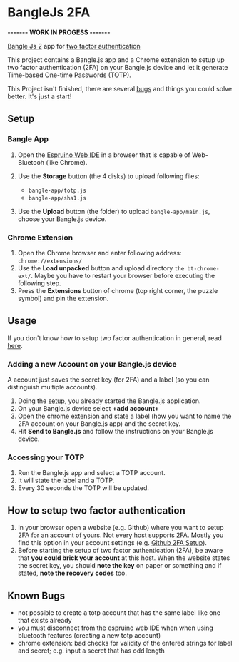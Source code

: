 # BangleJs 2FA

**------- WORK IN PROGESS -------**

[Bangle Js 2](https://banglejs.com/) app for [two factor authentication](https://docs.github.com/en/authentication/securing-your-account-with-two-factor-authentication-2fa/about-two-factor-authentication)

This project contains a Bangle.js app and a Chrome extension to setup up two factor authentication (2FA) on your Bangle.js device and let it generate Time-based One-time Passwords (TOTP).

This Project isn't finished, there are several [bugs](#known-bugs) and things you could solve better. It's just a start!

## Setup
### Bangle App
1. Open the [Espruino Web IDE](https://www.espruino.com/ide/#) in a browser that is capable of Web-Bluetooh (like Chrome).
2. Use the **Storage** button (the 4 disks) to upload following files:
    - `bangle-app/totp.js`
    - `bangle-app/sha1.js`

3. Use the **Upload** button (the folder) to upload `bangle-app/main.js`, choose your Bangle.js device.

### Chrome Extension
1. Open the Chrome browser and enter following address: `chrome://extensions/`
2. Use the **Load unpacked** button and upload directory `the bt-chrome-ext/`. Maybe you have to restart your browser before executing the following step.
3. Press the **Extensions** button of chrome (top right corner, the puzzle symbol) and pin the extension.

## Usage
If you don't know how to setup two factor authentication in general, read [here](#how-to-setup-two-factor-authentication).

### Adding a new Account on your Bangle.js device
A account just saves the secret key (for 2FA) and a label (so you can distinguish multiple accounts).

1. Doing the [setup](#setup), you already started the Bangle.js application.
2. On your Bangle.js device select **+add account+**
3. Open the chrome extension and state a label (how you want to name the 2FA account on your Bangle.js app) and the secret key.
4. Hit **Send to Bangle.js** and follow the instructions on your Bangle.js device.

### Accessing your TOTP
1. Run the Bangle.js app and select a TOTP account.
2. It will state the label and a TOTP.
3. Every 30 seconds the TOTP will be updated.

## How to setup two factor authentication
1. In your browser open a website (e.g. Github) where you want to setup 2FA for an account of yours. Not every host supports 2FA. Mostly you find this option in your account settings (e.g. [Github 2FA Setup](https://github.com/settings/two_factor_authentication/setup/intro)).
2. Before starting the setup of two factor authentication (2FA), be aware that **you could brick your account** at this host. When the website states the secret key, you should **note the key** on paper or something and if stated, **note the recovery codes** too.

## Known Bugs

- not possible to create a totp account that has the same label like one that exists already
- you must disconnect from the espruino web IDE when when using bluetooth features (creating a new totp account)
- chrome extension: bad checks for validity of the entered strings for label and secret; e.g. input a secret that has odd length